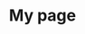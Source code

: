 ---
title: My page
type: landing

sections:
  - block: slider
    content:
      slides:
        - title: Welcome to Myblog
          content: '제 공간에 오신것을 환영합니다.'
          align: center
          background:
            image:
              filename: computer.png
              filters: { brightness: 0.7 }
            position: right
            color: '#666'
        - title: Build. Measure. Improve
          content: '데이터를 바탕으로 서비스를 지속적으로 개선합니다.'
          align: right
          background:
            image:
              filename: trip.jpg
              filters: { brightness: 0.5 }
            position: center
            color: '#333'
        - title: 협업 문의 환영합니다!
          content: |
            문의 주시면 일정 맞춰 빠르게 연락드리겠습니다!

            <a class="btn" href="/contact/" style="background:#fff;border-color:#fff;color:#111;opacity:1">연락하기</a>
          background:
            image:
              filename: web.jpg
              filters: { brightness: 0.7 }
            position: center
            color: '#555'
    design:
      is_fullscreen: false
      loop: true
      interval: 5000
      slide_height: '450px'
  - block: features
    content:
      title: My Experience
      subtitle: ""
      items:
        - icon: react
          icon_pack: fab
          name: React
          description: SPA & Hooks
        - icon: js
          icon_pack: fab
          name: JavaScript
          description: ES6+ / TypeScript
        - icon: python
          icon_pack: fab
          name: Python
          description: Data & Scripting
        - icon: code
          icon_pack: fas
          name: C++
          description: Algorithm
        - icon: database
          icon_pack: fas
          name: SQL / NoSQL
          description: Schema & Query
        - icon: "😄"
          icon_pack: emoji
          name: Positivity
          description: 100%
    design:
      columns: 4
---